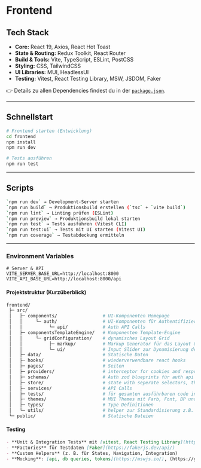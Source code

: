 # Frontend

## Tech Stack

- **Core:** React 19, Axios, React Hot Toast
- **State & Routing:** Redux Toolkit, React Router
- **Build & Tools:** Vite, TypeScript, ESLint, PostCSS
- **Styling:** CSS, TailwindCSS
- **UI Libraries:** MUI, HeadlessUI
- **Testing:** Vitest, React Testing Library, MSW, JSDOM, Faker

👉 Details zu allen Dependencies findest du in der [`package.json`](./package.json).

---

## Schnellstart

```bash
# Frontend starten (Entwicklung)
cd frontend
npm install
npm run dev
```

```bash
# Tests ausführen
npm run test
```

---

## Scripts

```bash
`npm run dev` → Development-Server starten
`npm run build` → Produktionsbuild erstellen (`tsc` + `vite build`)
`npm run lint` → Linting prüfen (ESLint)
`npm run preview` → Produktionsbuild lokal starten
`npm run test` → Tests ausführen (Vitest CLI)
`npm run test:ui` → Tests mit UI starten (Vitest UI)
`npm run coverage` → Testabdeckung ermitteln
```

---

### Environment Variables

```env
# Server & API
VITE_SERVER_BASE_URL=http://localhost:8000
VITE_API_BASE_URL=http://localhost:8000/api
```

#### Projektstruktur (Kurzüberblick)

```bash
frontend/
 ├─ src/
 │   ├─ components/                 # UI-Komponenten Homepage
 │   │     └─ auth/                 # UI-Komponenten für Authentifizierung
 │   │          └─ api/             # Auth API Calls
 │   ├─ componentsTemplateEngine/   # Komponenten Template-Engine
 │   │     └─ gridConfiguration/    # dynamisches Layout Grid
 │   │          ├─ markup/          # Markup Generator für das Layout Grid
 │   │          └─ ui/              # Input Slider zur Dynamisierung des Layout Grids
 │   ├─ data/                       # Statische Daten
 │   ├─ hooks/                      # wiederverwendbare react hooks
 │   ├─ pages/                      # Seiten
 │   ├─ providers/                  # interceptor for cookies and response standards
 │   ├─ schemas/                    # Auth zod blueprints für auth api
 │   ├─ store/                      # state with seperate selectors, thunks and reducers
 │   ├─ services/                   # API Calls
 │   ├─ tests/                      # für gesamten ausführbaren code in src. Mocks, helper für Test Standardisierung
 │   ├─ themes/                     # MUI Themes mit Farb, Font, BP und Komponenten Einstellungen
 │   ├─ types/                      # Type Definitionen
 │   └─ utils/                      # helper zur Standardisierung z.B. für logger oder oder HTTP Responses
 └─ public/                         # Statische Dateien
```

#### Testing

```markdown
- **Unit & Integration Tests** mit [vitest, React Testing Library](https://vitest.dev/), (https://testing-library.com/docs/react-testing-library/intro/)
- **Factories** für Testdaten [Faker](https://fakerjs.dev/api/)
- **Custom Helpers** (z. B. für States, Navigation, Integration)
- **Mocking**: [api, db queries, tokens](https://mswjs.io/), (https://github.com/mswjs/data)
```
